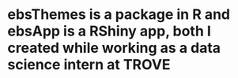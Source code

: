 # ebsThemes is a package in R and ebsApp is a RShiny app, both I created while working as a data science intern at TROVE
